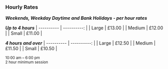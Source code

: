 ### Hourly Rates

***Weekends, Weekday Daytime and Bank Holidays - per hour rates***

***Up to 4 hours***
| ---------- | ----------: |
| Large      | £13.00         |
| Medium     | £12.00         |
| Small      | £11.00         |

***4 hours and over***
| ---------- | ----------: |
| Large      | £12.50         |
| Medium     | £11.50         |
| Small      | £10.50         |

<small>10:00 am – 6:00 pm<br/>2 hour minimum session<br/></small>


